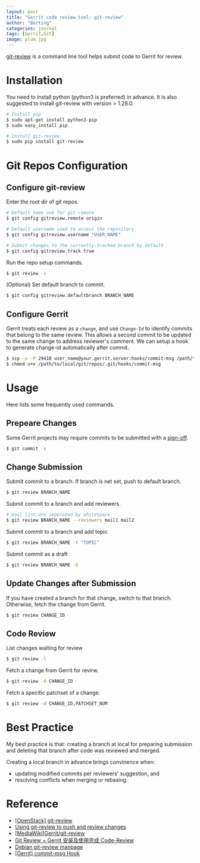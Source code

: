 ```yaml
---
layout: post
title: "Gerrit code review tool: git-review"
author: "Borting"
categories: journal
tags: [Gerrit,Git]
image: plum.jpg
---
```


[git-review](https://opendev.org/opendev/git-review) is a command line tool helps submit code to Gerrit for review.

# Installation

You need to install python (python3 is preferred) in advance.
It is also suggested to install git-review with version > 1.28.0.
```bash
# Install pip
$ sudo apt-get install python3-pip
$ sudo easy_install pip

# Install git-review
$ sudo pip install git-review
```

# Git Repos Configuration

## Configure git-review

Enter the root dir of git repos.
```bash
# Default name use for git remote
$ git config gitreview.remote origin

# Default username used to access the repository
$ git config gitreview.username "USER_NAME"

# Submit changes to the currently-tracked branch by default
$ git config gitreview.track true
```

Run the repo setup commands.
```bash
$ git review -s
```

(Optional) Set default branch to commit.
```bash
$ git config gitreview.defaultbranch BRANCH_NAME
```

## Configure Gerrit

Gerrit treats each review as a `change`, and use `Change-Id` to identify commits that belong to the same review.
This allows a second commit to be updated to the same change to address reviewer's comment.
We can setup a hook to generate change-id automatically after commit.
```bash
$ scp -p -P 29418 user_name@your.gerrit.server:hooks/commit-msg /path/to/local/git/repos/.git/hooks/
$ chmod u+x /path/to/local/git/repos/.git/hooks/commit-msg
```

# Usage

Here lists some frequently used commands.

## Prepeare Changes

Some Gerrit projects may require commits to be submitted with a [sign-off](https://gerrit-review.googlesource.com/Documentation/user-signedoffby.html).
```bash
$ git commit -s
```
## Change Submission

Submit commit to a branch.
If branch is net set, push to default branch.
```bash
$ git review BRANCH_NAME
```

Submit commit to a branch and add reviewers.
```bash
# mail list are seperated by whitespace
$ git review BRANCH_NAME --reviewers mail1 mail2
```

Submit commit to a branch and add topic
```bash
$ git review BRANCH_NAME -t "TOPIC"
```

Submit commit as a draft
```bash
$ git review BRANCH_NAME -D
```

## Update Changes after Submission

If you have created a branch for that change, switch to that branch.
Otherwise, fetch the change from Gerrit.
```bash
$ git review CHANGE_ID
```

## Code Review

List changes waiting for review
```bash
$ git review -l
```

Fetch a change from Gerrit for revirw.
```bash
$ git review -d CHANGE_ID
```

Fetch a specific patchset of a change.
```bash
$ git review -d CHANGE_ID,PATCHSET_NUM
```

# Best Practice

My best practice is that: creating a branch at local for preparing submission and deleting that branch after code was reviewed and merged.

Creating a local branch in advance brings convinence when:
* updating modified commits per reviewers' suggestion, and
* resolving conflicts when merging or rebasing.


# Reference

* [\[OpenStack\] git-review](https://docs.openstack.org/infra/git-review/)
* [Using git-review to push and review changes](https://osm.etsi.org/wikipub/index.php/Using_git-review_to_push_and_review_changes)
* [\[MediaWiki\]Gerrit/git-review](https://www.mediawiki.org/wiki/Gerrit/git-review)
* [Git Review + Gerrit 安装及使用完成 Code-Review](https://blog.csdn.net/aixiaoyang168/article/details/77179008)
* [Debian git-review manpage](https://manpages.debian.org/testing/git-review/git-review.1.en.html)
* [\[Gerrit\] commit-msg Hook](https://gerrit-review.googlesource.com/Documentation/cmd-hook-commit-msg.html)
